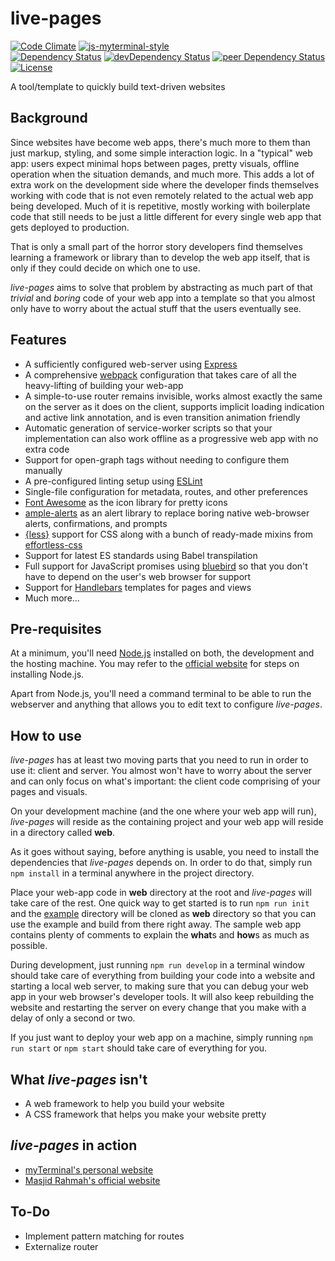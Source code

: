 # live-pages

[![Code Climate](https://codeclimate.com/github/team-fluxion/live-pages.png)](https://codeclimate.com/github/team-fluxion/live-pages)
[![js-myterminal-style](https://img.shields.io/badge/code%20style-myterminal-blue.svg)](https://www.npmjs.com/package/eslint-config/myterminal)  
[![Dependency Status](https://david-dm.org/team-fluxion/live-pages.svg)](https://david-dm.org/team-fluxion/live-pages)
[![devDependency Status](https://david-dm.org/team-fluxion/live-pages/dev-status.svg)](https://david-dm.org/team-fluxion/live-pages#info=devDependencies)
[![peer Dependency Status](https://david-dm.org/team-fluxion/live-pages/peer-status.svg)](https://david-dm.org/team-fluxion/live-pages#info=peerDependencies)  
[![License](https://img.shields.io/github/license/team-fluxion/live-pages.svg)](https://opensource.org/licenses/MIT)

A tool/template to quickly build text-driven websites

## Background

Since websites have become web apps, there's much more to them than just markup, styling, and some simple interaction logic. In a "typical" web app: users expect minimal hops between pages, pretty visuals, offline operation when the situation demands, and much more. This adds a lot of extra work on the development side where the developer finds themselves working with code that is not even remotely related to the actual web app being developed. Much of it is repetitive, mostly working with boilerplate code that still needs to be just a little different for every single web app that gets deployed to production.

That is only a small part of the horror story developers find themselves learning a framework or library than to develop the web app itself, that is only if they could decide on which one to use.

*live-pages* aims to solve that problem by abstracting as much part of that *trivial* and *boring* code of your web app into a template so that you almost only have to worry about the actual stuff that the users eventually see.

## Features

* A sufficiently configured web-server using [Express](https://expressjs.com)
* A comprehensive [webpack](https://webpack.js.org) configuration that takes care of all the heavy-lifting of building your web-app
* A simple-to-use router remains invisible, works almost exactly the same on the server as it does on the client, supports implicit loading indication and active link annotation, and is even transition animation friendly
* Automatic generation of service-worker scripts so that your implementation can also work offline as a progressive web app with no extra code
* Support for open-graph tags without needing to configure them manually
* A pre-configured linting setup using [ESLint](https://eslint.org)
* Single-file configuration for metadata, routes, and other preferences
* [Font Awesome](https://fontawesome.com) as the icon library for pretty icons
* [ample-alerts](https://npmjs.com/package/ample-alerts) as an alert library to replace boring native web-browser alerts, confirmations, and prompts
* [{less}](http://lesscss.org) support for CSS along with a bunch of ready-made mixins from [effortless-css](https://www.npmjs.com/package/effortless-css)
* Support for latest ES standards using Babel transpilation
* Full support for JavaScript promises using [bluebird](https://www.npmjs.com/package/bluebird) so that you don't have to depend on the user's web browser for support
* Support for [Handlebars](https://handlebarsjs.com) templates for pages and views
* Much more...

## Pre-requisites

At a minimum, you'll need [Node.js](https://nodejs.org) installed on both, the development and the hosting machine. You may refer to the [official website](https://nodejs.org) for steps on installing Node.js.

Apart from Node.js, you'll need a command terminal to be able to run the webserver and anything that allows you to edit text to configure *live-pages*.

## How to use

*live-pages* has at least two moving parts that you need to run in order to use it: client and server. You almost won't have to worry about the server and can only focus on what's important: the client code comprising of your pages and visuals.

On your development machine (and the one where your web app will run), *live-pages* will reside as the containing project and your web app will reside in a directory called **web**.

As it goes without saying, before anything is usable, you need to install the dependencies that *live-pages* depends on. In order to do that, simply run `npm install` in a terminal anywhere in the project directory.

Place your web-app code in **web** directory at the root and *live-pages* will take care of the rest. One quick way to get started is to run `npm run init` and the [example](example) directory will be cloned as **web** directory so that you can use the example and build from there right away. The sample web app contains plenty of comments to explain the **what**s and **how**s as much as possible.

During development, just running `npm run develop` in a terminal window should take care of everything from building your code into a website and starting a local web server, to making sure that you can debug your web app in your web browser's developer tools. It will also keep rebuilding the website and restarting the server on every change that you make with a delay of only a second or two.

If you just want to deploy your web app on a machine, simply running `npm run start` or `npm start` should take care of everything for you.

## What *live-pages* isn't

- A web framework to help you build your website
- A CSS framework that helps you make your website pretty

## *live-pages* in action

- [myTerminal's personal website](https://myterminal.me)
- [Masjid Rahmah's official website](https://masjidrahmah.us)

## To-Do

* Implement pattern matching for routes
* Externalize router
